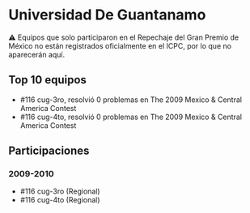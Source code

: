 # Universidad De Guantanamo

:warning: Equipos que solo participaron en el Repechaje del Gran Premio de México no están registrados oficialmente en el ICPC, por lo que no aparecerán aquí.

## Top 10 equipos

- #116 cug-3ro, resolvió 0 problemas en The 2009 Mexico & Central America Contest
- #116 cug-4to, resolvió 0 problemas en The 2009 Mexico & Central America Contest

## Participaciones

### 2009-2010

- #116 cug-3ro (Regional)
- #116 cug-4to (Regional)



